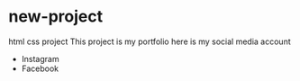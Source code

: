 # new-project
html css project
This project is my portfolio 
here is my social media account
* Instagram
* Facebook

